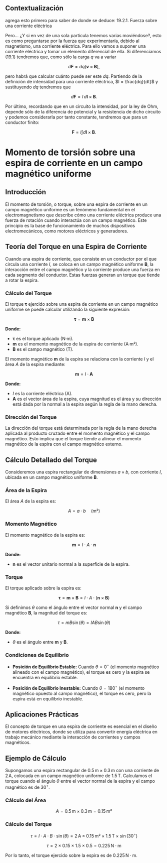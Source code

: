 ## Contextualización

agrega esto primero para saber de donde se deduce: 19.2.1. Fuerza sobre una corriente eléctrica

Pero... ¿Y si en vez de una sola partícula tenemos varias moviéndose?, esto es como preguntarse por la fuerza que experimentaría, debido al magnetismo, una corriente eléctrica. Para ello vamos a suponer una corriente eléctrica y tomar un elemento diferencial de ella. Si diferenciamos (19.1) tendremos que, como sólo la carga $q$ va a variar

$$
d\mathbf{F} = dq(\mathbf{v} \times \mathbf{B}),
$$

pero habrá que calcular cuánto puede ser este $dq$. Partiendo de la definición de intensidad para una corriente eléctrica, $I = \frac{dq}{dt}$ y sustituyendo $dq$ tendremos que

$$
d\mathbf{F} = I \, d\mathbf{l} \times \mathbf{B}.
$$

Por último, recordando que en un circuito la intensidad, por la ley de Ohm, depende sólo de la diferencia de potencial y la resistencia de dicho circuito y podemos considerarla por tanto constante, tendremos que para un conductor finito:

$$
\mathbf{F} = I \int d\mathbf{l} \times \mathbf{B}.
$$

# Momento de torsión sobre una espira de corriente en un campo magnético uniforme

## Introducción

El momento de torsión, o torque, sobre una espira de corriente en un campo magnético uniforme es un fenómeno fundamental en el electromagnetismo que describe cómo una corriente eléctrica produce una fuerza de rotación cuando interactúa con un campo magnético. Este principio es la base de funcionamiento de muchos dispositivos electromecánicos, como motores eléctricos y generadores.

## Teoría del Torque en una Espira de Corriente

Cuando una espira de corriente, que consiste en un conductor por el que circula una corriente $I$, se coloca en un campo magnético uniforme $\mathbf{B}$, la interacción entre el campo magnético y la corriente produce una fuerza en cada segmento del conductor. Estas fuerzas generan un torque que tiende a rotar la espira.

### Cálculo del Torque

El torque $\boldsymbol{\tau}$ ejercido sobre una espira de corriente en un campo magnético uniforme se puede calcular utilizando la siguiente expresión:

$$
\boldsymbol{\tau} = \mathbf{m} \times \mathbf{B}
$$

**Donde:**
- $\boldsymbol{\tau}$ es el torque aplicado (N·m).
- $\mathbf{m}$ es el momento magnético de la espira de corriente (A·m²).
- $\mathbf{B}$ es el campo magnético (T).

El momento magnético $\mathbf{m}$ de la espira se relaciona con la corriente $I$ y el área $A$ de la espira mediante:

$$
\mathbf{m} = I \cdot \mathbf{A}
$$

**Donde:**
- $I$ es la corriente eléctrica (A).
- $\mathbf{A}$ es el vector área de la espira, cuya magnitud es el área y su dirección está dada por la normal a la espira según la regla de la mano derecha.

### Dirección del Torque

La dirección del torque está determinada por la regla de la mano derecha aplicada al producto cruzado entre el momento magnético y el campo magnético. Esto implica que el torque tiende a alinear el momento magnético de la espira con el campo magnético externo.

## Cálculo Detallado del Torque

Consideremos una espira rectangular de dimensiones $a \times b$, con corriente $I$, ubicada en un campo magnético uniforme $\mathbf{B}$.

### Área de la Espira

El área $A$ de la espira es:

$$
A = a \cdot b \quad \text{(m²)}
$$

### Momento Magnético

El momento magnético de la espira es:

$$
\mathbf{m} = I \cdot A \cdot \mathbf{n}
$$

**Donde:**
- $\mathbf{n}$ es el vector unitario normal a la superficie de la espira.

### Torque

El torque aplicado sobre la espira es:

$$
\boldsymbol{\tau} = \mathbf{m} \times \mathbf{B} = I \cdot A \cdot (\mathbf{n} \times \mathbf{B})
$$

Si definimos $\theta$ como el ángulo entre el vector normal $\mathbf{n}$ y el campo magnético $\mathbf{B}$, la magnitud del torque es:

$$
\tau = m B \sin(\theta) = I A B \sin(\theta)
$$

**Donde:**
- $\theta$ es el ángulo entre $\mathbf{m}$ y $\mathbf{B}$.

### Condiciones de Equilibrio

- **Posición de Equilibrio Estable:** Cuando $\theta = 0^\circ$ (el momento magnético alineado con el campo magnético), el torque es cero y la espira se encuentra en equilibrio estable.

- **Posición de Equilibrio Inestable:** Cuando $\theta = 180^\circ$ (el momento magnético opuesto al campo magnético), el torque es cero, pero la espira está en equilibrio inestable.

## Aplicaciones Prácticas

El concepto de torque en una espira de corriente es esencial en el diseño de motores eléctricos, donde se utiliza para convertir energía eléctrica en trabajo mecánico mediante la interacción de corrientes y campos magnéticos.

## Ejemplo de Cálculo

Supongamos una espira rectangular de $0.5 \, \text{m} \times 0.3 \, \text{m}$ con una corriente de $2 \, \text{A}$, colocada en un campo magnético uniforme de $1.5 \, \text{T}$. Calculamos el torque cuando el ángulo $\theta$ entre el vector normal de la espira y el campo magnético es de $30^\circ$.

### Cálculo del Área

$$
A = 0.5 \, \text{m} \times 0.3 \, \text{m} = 0.15 \, \text{m}²
$$

### Cálculo del Torque

$$
\tau = I \cdot A \cdot B \cdot \sin(\theta) = 2 \, \text{A} \times 0.15 \, \text{m}² \times 1.5 \, \text{T} \times \sin(30^\circ)
$$

$$
\tau = 2 \times 0.15 \times 1.5 \times 0.5 = 0.225 \, \text{N}·\text{m}
$$

Por lo tanto, el torque ejercido sobre la espira es de $0.225 \, \text{N}·\text{m}$.
